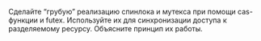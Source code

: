 Сделайте “грубую” реализацию спинлока и мутекса при помощи cas-функции и futex. 
Используйте их для синхронизации доступа к разделяемому ресурсу. 
Объясните принцип их работы.